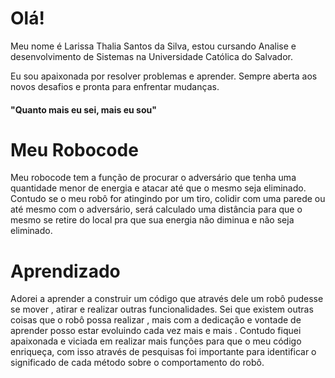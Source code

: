 # Olá!

Meu nome é Larissa Thalia Santos da Silva, estou cursando Analise e desenvolvimento de Sistemas na Universidade Católica do Salvador.

Eu sou apaixonada por resolver problemas e aprender. Sempre aberta aos novos desafios e pronta para enfrentar mudanças.

#### "Quanto mais eu sei, mais eu sou"


# Meu Robocode

Meu robocode tem a função de procurar o adversário que tenha uma quantidade menor de energia e atacar até que o mesmo seja eliminado. Contudo se o meu robô for atingindo por um tiro, colidir com uma parede ou até mesmo com o  adversário, será calculado uma distância para que o mesmo se retire do local pra que sua energia não diminua e  não seja eliminado.

# Aprendizado 
 
Adorei a aprender a construir um código que através dele um robô pudesse se mover , atirar e realizar outras funcionalidades. Sei que existem outras coisas que o robô possa realizar , mais com a dedicação e vontade de aprender posso estar evoluindo cada vez mais e mais . 
Contudo fiquei apaixonada e viciada em realizar mais funções para que o meu código enriqueça, com isso através de pesquisas foi importante para identificar o significado de cada método sobre o comportamento do robô.  

